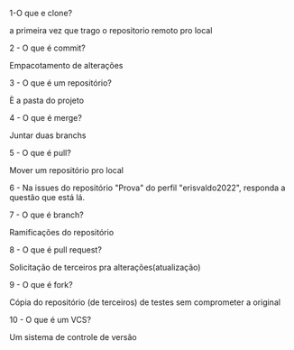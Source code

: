 1-O que e clone?

 a primeira vez que trago o repositorio remoto pro local

2 - O que é commit?

Empacotamento de alterações

 3 - O que é um repositório?
 
È a pasta do projeto

 4 - O que é merge?
 
Juntar duas branchs

 5 - O que é pull?
 
Mover um repositório pro local

 6 - Na issues do repositório "Prova" do perfil "erisvaldo2022", responda a questão que está lá.

 7 - O que é branch?
 
Ramificações do repositório

 8 - O que é pull request?
 
Solicitação de terceiros pra alterações(atualização)

9 - O que é fork?

Cópia do repositório (de terceiros) de testes sem comprometer a original 

10 - O que é um VCS?

Um sistema de controle de versão
